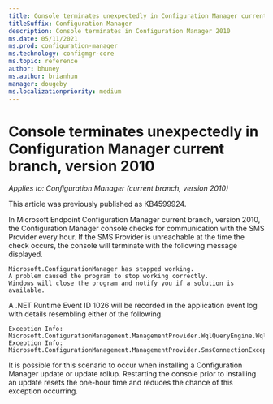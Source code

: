 ```yaml
---
title: Console terminates unexpectedly in Configuration Manager current branch, version 2010
titleSuffix: Configuration Manager
description: Console terminates in Configuration Manager 2010
ms.date: 05/11/2021
ms.prod: configuration-manager
ms.technology: configmgr-core
ms.topic: reference
author: bhuney
ms.author: brianhun
manager: dougeby
ms.localizationpriority: medium
---
```


# Console terminates unexpectedly in Configuration Manager current branch, version 2010

*Applies to: Configuration Manager (current branch, version 2010)*

This article was previously published as KB4599924.

In Microsoft Endpoint Configuration Manager current branch, version 2010, the Configuration Manager console checks for communication with the SMS Provider every hour. If the SMS Provider is unreachable at the time the check occurs, the console will terminate with the following message displayed.
   ```text
   Microsoft.ConfigurationManager has stopped working.
   A problem caused the program to stop working correctly.
   Windows will close the program and notify you if a solution is available.
   ```

A .NET Runtime Event ID 1026 will be recorded in the application event log with details resembling either of the following.
   ```text
   Exception Info: Microsoft.ConfigurationManagement.ManagementProvider.WqlQueryEngine.WqlQueryException
   Exception Info: Microsoft.ConfigurationManagement.ManagementProvider.SmsConnectionException
   ``` 

It is possible for this scenario to occur when installing a Configuration Manager update or update rollup.
Restarting the console prior to installing an update resets the one-hour time and reduces the chance of this exception occurring.